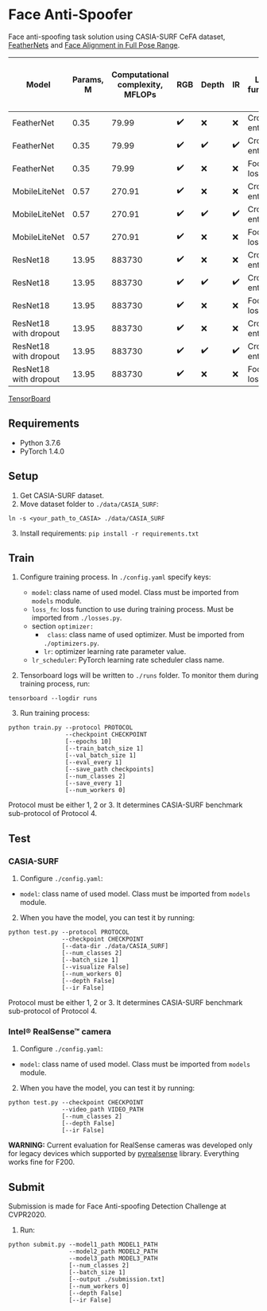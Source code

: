 # Face Anti-Spoofer
Face anti-spoofing task solution using CASIA-SURF CeFA dataset, [FeatherNets](https://github.com/trushkin-ilya/FeatherNets_Face-Anti-spoofing-Attack-Detection-Challenge-CVPR2019) and [Face Alignment in Full Pose Range](https://github.com/trushkin-ilya/3DDFA).

| Model |  Params, M | Computational complexity, MFLOPs | RGB | Depth | IR |Loss function | Optimal LR | Minimal ACER (CASIA-SURF val) |
| --- | --- | ---| --- | --- | --- | --- | --- | --- |
| FeatherNet | 0.35 | 79.99 | :heavy_check_mark: | :x: | :x: | Cross-entropy | 3e-6| 0.0068 |
| FeatherNet | 0.35 | 79.99 | :heavy_check_mark: | :heavy_check_mark: | :heavy_check_mark: | Cross-entropy | 1e-7 |  0 |
| FeatherNet | 0.35 | 79.99 | :heavy_check_mark: | :x: | :x: | Focal loss | 3e-6 | 0.0117 | 
| MobileLiteNet | 0.57 | 270.91 | :heavy_check_mark: | :x: | :x: | Cross-entropy | 3e-7 | 0.0397 |
| MobileLiteNet | 0.57 | 270.91 | :heavy_check_mark: | :heavy_check_mark: | :heavy_check_mark: | Cross-entropy | 3e-6 | 0 |
| MobileLiteNet | 0.57 | 270.91 | :heavy_check_mark: | :x: | :x: | Focal loss | 3e-7| 0.0495 |
| ResNet18 | 13.95 | 883730 | :heavy_check_mark: | :x: | :x: | Cross-entropy | 1e-3 | 0.0304 |
| ResNet18 | 13.95 | 883730 | :heavy_check_mark: | :heavy_check_mark: | :heavy_check_mark: | Cross-entropy | 1e-3 | 0.0004 |
| ResNet18 | 13.95 | 883730 | :heavy_check_mark: | :x: | :x: | Focal loss| 1e-4 | 0.03717 | 
| ResNet18 with dropout | 13.95 | 883730 | :heavy_check_mark: | :x: | :x: | Cross-entropy | 1e-3 | 0.1244 |
| ResNet18 with dropout | 13.95 | 883730 | :heavy_check_mark: | :heavy_check_mark: | :heavy_check_mark: | Cross-entropy | 1e-3 | 0.0001 |
| ResNet18 with dropout | 13.95 | 883730 | :heavy_check_mark: | :x: | :x: | Focal loss | 1e-4 | 0.0548 | 

[TensorBoard](https://tensorboard.dev/experiment/SoIKSMcbRniYID003q5glw/#scalars)

## Requirements
* Python 3.7.6
* PyTorch 1.4.0

## Setup
1. Get CASIA-SURF dataset.
2. Move dataset folder to `./data/CASIA_SURF`:
```
ln -s <your_path_to_CASIA> ./data/CASIA_SURF
```
3. Install requirements:
`pip install -r requirements.txt`


## Train
1. Configure training process. In `./config.yaml` specify keys:
    * `model`: class name of used model. Class must be imported from `models` module.
    * `loss_fn`: loss function to use during training process. Must be imported from `./losses.py`.
    * section `optimizer:`
        * ` class`: class name of used optimizer. Must be imported from `./optimizers.py`.
        * `lr`: optimizer learning rate parameter value.
    * `lr_scheduler`: PyTorch learning rate scheduler class name.
        

2. Tensorboard logs will be written to `./runs` folder. To monitor them during training process, run:
```
tensorboard --logdir runs
```

3. Run training process:
```
python train.py --protocol PROTOCOL
                --checkpoint CHECKPOINT 
                [--epochs 10]
                [--train_batch_size 1]
                [--val_batch_size 1] 
                [--eval_every 1]
                [--save_path checkpoints] 
                [--num_classes 2]
                [--save_every 1]
                [--num_workers 0]
```
Protocol must be either 1, 2 or 3. It determines CASIA-SURF benchmark sub-protocol of Protocol 4.

## Test
### CASIA-SURF
1. Configure `./config.yaml`:
 * `model`: class name of used model. Class must be imported from `models` module.

2. When you have the model, you can test it by running:
```
python test.py --protocol PROTOCOL
               --checkpoint CHECKPOINT
               [--data-dir ./data/CASIA_SURF]
               [--num_classes 2]
               [--batch_size 1]
               [--visualize False]
               [--num_workers 0]
               [--depth False]
               [--ir False]
```
Protocol must be either 1, 2 or 3. It determines CASIA-SURF benchmark sub-protocol of Protocol 4.

### Intel® RealSense™ camera
1. Configure `./config.yaml`:
 * `model`: class name of used model. Class must be imported from `models` module.
2. When you have the model, you can test it by running:
```
python test.py --checkpoint CHECKPOINT
               --video_path VIDEO_PATH
               [--num_classes 2]
               [--depth False]
               [--ir False]              
```
**WARNING:** Current evaluation for RealSense cameras was developed only for legacy devices which supported by [pyrealsense](https://github.com/toinsson/pyrealsense) library. Everything works fine for F200.
## Submit
Submission is made for Face Anti-spoofing Detection Challenge at CVPR2020.
1. Run:
```
python submit.py --model1_path MODEL1_PATH
                 --model2_path MODEL2_PATH
                 --model3_path MODEL3_PATH
                 [--num_classes 2]
                 [--batch_size 1]
                 [--output ./submission.txt]
                 [--num_workers 0]
                 [--depth False]
                 [--ir False]
```
